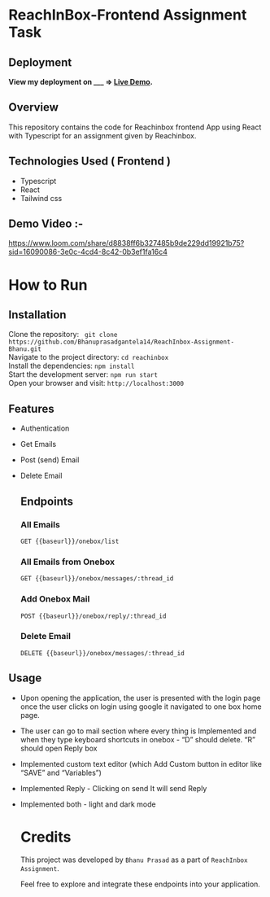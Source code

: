 # ReachInBox-Frontend Assignment Task

## Deployment

**View my deployment on \_\_\_ => [Live Demo](https://bhanu-reachinbox-assignment-6v24upktn.vercel.app/).**

## Overview

This repository contains the code for Reachinbox frontend App using React with Typescript for an assignment given by Reachinbox.

## Technologies Used ( Frontend )

- Typescript
- React
- Tailwind css

## Demo Video :- 
https://www.loom.com/share/d8838ff6b327485b9de229dd19921b75?sid=16090086-3e0c-4cd4-8c42-0b3ef1fa16c4


# How to Run <br/>

   <h2>Installation</h2>
   
   Clone the repository:   ``` git clone  https://github.com/Bhanuprasadgantela14/ReachInbox-Assignment-Bhanu.git``` <br/>
   Navigate to the project directory:   ``` cd reachinbox ``` <br/>
   Install the dependencies:   ``` npm install ``` <br/>
   Start the development server:   ``` npm run start ``` <br/>
   Open your browser and visit:   ``` http://localhost:3000 ``` <br/>

## Features

- Authentication
- Get Emails
- Post (send) Email
- Delete Email

   <h2>Endpoints</h2>
   <h3>All Emails</h3>
   <pre><code>GET {{baseurl}}/onebox/list </code></pre>

   <h3>All Emails from Onebox</h3>
   <pre><code>GET {{baseurl}}/onebox/messages/:thread_id </code></pre>

   <h3>Add Onebox Mail</h3>
   <pre><code>POST {{baseurl}}/onebox/reply/:thread_id </code></pre>

   <h3>Delete Email</h3>
   <pre><code>DELETE {{baseurl}}/onebox/messages/:thread_id </code></pre>

## Usage

- Upon opening the application, the user is presented with the login page once the user clicks on login using google it navigated to one box home page.
- The user can go to mail section where every thing is Implemented and when they type keyboard shortcuts in onebox - “D” should delete. “R” should open Reply box
- Implemented custom text editor (which Add Custom button in editor like “SAVE” and “Variables”)
- Implemented Reply - Clicking on send It will send Reply
- Implemented both - light and dark mode

  # Credits <br/>

  This project was developed by `Bhanu Prasad` as a part of `ReachInbox Assignment`.

   <p>Feel free to explore and integrate these endpoints into your application.</p>
